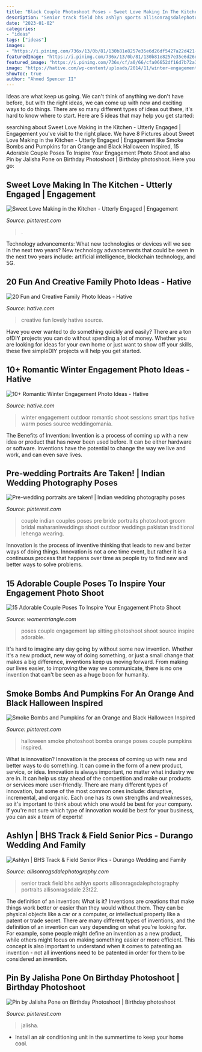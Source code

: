 ```yaml
---
title: "Black Couple Photoshoot Poses - Sweet Love Making In The Kitchen"
description: "Senior track field bhs ashlyn sports allisonragsdalephotography portraits allisonragsdale 23t22"
date: "2023-01-02"
categories:
- "ideas"
tags: ["ideas"]
images:
- "https://i.pinimg.com/736x/13/0b/81/130b81e8257e35e6d26df5427a22d421--sweet-love-pre-wedding.jpg"
featuredImage: "https://i.pinimg.com/736x/13/0b/81/130b81e8257e35e6d26df5427a22d421--sweet-love-pre-wedding.jpg"
featured_image: "https://i.pinimg.com/736x/cf/a0/66/cfa06652df16d7b72a3ae65cd0d24067.jpg"
image: "https://hative.com/wp-content/uploads/2014/11/winter-engagement-photo-ideas/8-winter-engagement-photo-ideas.jpg"
ShowToc: true
author: "Ahmed Spencer II"
---
```



Ideas are what keep us going. We can't think of anything we don't have before, but with the right ideas, we can come up with new and exciting ways to do things. There are so many different types of ideas out there, it's hard to know where to start. Here are 5 ideas that may help you get started: 

	

		
searching about Sweet Love Making in the Kitchen - Utterly Engaged | Engagement you've visit to the right place. We have 8 Pictures about Sweet Love Making in the Kitchen - Utterly Engaged | Engagement like Smoke Bombs and Pumpkins for an Orange and Black Halloween Inspired, 15 Adorable Couple Poses To Inspire Your Engagement Photo Shoot and also Pin by Jalisha Pone on Birthday Photoshoot | Birthday photoshoot. Here you go:
		
    
## Sweet Love Making In The Kitchen - Utterly Engaged | Engagement

<img loading=lazy src="https://i.pinimg.com/736x/13/0b/81/130b81e8257e35e6d26df5427a22d421--sweet-love-pre-wedding.jpg" onerror="this.onerror=null;this.src='https://tse4.mm.bing.net/th?id=OIP.0vI6Ni6dODZoM0pC3XQ_6AHaLH&amp;pid=15.1';" alt="Sweet Love Making in the Kitchen - Utterly Engaged | Engagement">

_Source: pinterest.com_

>. 

	

Technology advancements: What new technologies or devices will we see in the next two years?
New technology advancements that could be seen in the next two years include: artificial intelligence, blockchain technology, and 5G.

    
## 20 Fun And Creative Family Photo Ideas - Hative

<img loading=lazy src="https://hative.com/wp-content/uploads/2014/11/family-photo-ideas/13-fun-creative-family-photo-ideas.jpg" onerror="this.onerror=null;this.src='https://tse1.mm.bing.net/th?id=OIP.4H98dn3ZyKcfbeUCEfVA9wHaLM&amp;pid=15.1';" alt="20 Fun and Creative Family Photo Ideas - Hative">

_Source: hative.com_

>creative fun lovely hative source. 

	

Have you ever wanted to do something quickly and easily? There are a ton ofDIY projects you can do without spending a lot of money. Whether you are looking for ideas for your own home or just want to show off your skills, these five simpleDIY projects will help you get started.

    
## 10+ Romantic Winter Engagement Photo Ideas - Hative

<img loading=lazy src="https://hative.com/wp-content/uploads/2014/11/winter-engagement-photo-ideas/8-winter-engagement-photo-ideas.jpg" onerror="this.onerror=null;this.src='https://tse3.mm.bing.net/th?id=OIP.6dEU46Saaqnl5MT6QloPFQHaLH&amp;pid=15.1';" alt="10+ Romantic Winter Engagement Photo Ideas - Hative">

_Source: hative.com_

>winter engagement outdoor romantic shoot sessions smart tips hative warm poses source weddingomania. 

	

The Benefits of Invention:
Invention is a process of coming up with a new idea or product that has never been used before. It can be either hardware or software. Inventions have the potential to change the way we live and work, and can even save lives.

    
## Pre-wedding Portraits Are Taken! | Indian Wedding Photography Poses

<img loading=lazy src="https://i.pinimg.com/736x/cf/a0/66/cfa06652df16d7b72a3ae65cd0d24067.jpg" onerror="this.onerror=null;this.src='https://tse1.mm.bing.net/th?id=OIP._UvEjKnb0HBYoMVoK4NOUQHaLH&amp;pid=15.1';" alt="Pre-wedding portraits are taken! | Indian wedding photography poses">

_Source: pinterest.com_

>couple indian couples poses pre bride portraits photoshoot groom bridal maharaniweddings shoot outdoor weddings pakistan traditional lehenga wearing. 

	

Innovation is the process of inventive thinking that leads to new and better ways of doing things. Innovation is not a one time event, but rather it is a continuous process that happens over time as people try to find new and better ways to solve problems.

    
## 15 Adorable Couple Poses To Inspire Your Engagement Photo Shoot

<img loading=lazy src="https://www.womentriangle.com/wp-content/uploads/2016/07/Sitting-on-lap.jpg" onerror="this.onerror=null;this.src='https://tse3.mm.bing.net/th?id=OIP.M0RBpIh4b3xsSZeVe-vR7gHaLH&amp;pid=15.1';" alt="15 Adorable Couple Poses To Inspire Your Engagement Photo Shoot">

_Source: womentriangle.com_

>poses couple engagement lap sitting photoshoot shoot source inspire adorable. 

	

It's hard to imagine any day going by without some new invention. Whether it's a new product, new way of doing something, or just a small change that makes a big difference, inventions keep us moving forward. From making our lives easier, to improving the way we communicate, there is no one invention that can't be seen as a huge boon for humanity.

    
## Smoke Bombs And Pumpkins For An Orange And Black Halloween Inspired

<img loading=lazy src="https://i.pinimg.com/736x/98/99/13/9899130b73de33fcdc0e2704ef87397d.jpg" onerror="this.onerror=null;this.src='https://tse1.mm.bing.net/th?id=OIP.hxZxKp9tGKfAJy84QGCf2wHaKX&amp;pid=15.1';" alt="Smoke Bombs and Pumpkins for an Orange and Black Halloween Inspired">

_Source: pinterest.com_

>halloween smoke photoshoot bombs orange poses couple pumpkins inspired. 

	

What is innovation?
Innovation is the process of coming up with new and better ways to do something. It can come in the form of a new product, service, or idea. Innovation is always important, no matter what industry we are in. It can help us stay ahead of the competition and make our products or services more user-friendly.
There are many different types of innovation, but some of the most common ones include: disruptive, incremental, and organic. Each one has its own strengths and weaknesses, so it's important to think about which one would be best for your company. If you're not sure which type of innovation would be best for your business, you can ask a team of experts!

    
## Ashlyn | BHS Track &amp; Field Senior Pics - Durango Wedding And Family

<img loading=lazy src="https://allisonragsdalephotography.com/wp-content/uploads/2013/08/allisonragsdalephotography-1152.jpg" onerror="this.onerror=null;this.src='https://tse2.mm.bing.net/th?id=OIP.FMMkVk8bu0PSZCytKMCb9gHaLI&amp;pid=15.1';" alt="Ashlyn | BHS Track &amp; Field Senior Pics - Durango Wedding and Family">

_Source: allisonragsdalephotography.com_

>senior track field bhs ashlyn sports allisonragsdalephotography portraits allisonragsdale 23t22. 

	

The definition of an invention: What is it?
Inventions are creations that make things work better or easier than they would without them. They can be physical objects like a car or a computer, or intellectual property like a patent or trade secret. There are many different types of inventions, and the definition of an invention can vary depending on what you're looking for. For example, some people might define an invention as a new product, while others might focus on making something easier or more efficient. This concept is also important to understand when it comes to patenting an invention - not all inventions need to be patented in order for them to be considered an invention.

    
## Pin By Jalisha Pone On Birthday Photoshoot | Birthday Photoshoot

<img loading=lazy src="https://i.pinimg.com/736x/7a/7c/c8/7a7cc85c120a339740133eae717b7266.jpg" onerror="this.onerror=null;this.src='https://tse2.mm.bing.net/th?id=OIP.-vEfOjJ9lvA_tiBVFq607gHaLC&amp;pid=15.1';" alt="Pin by Jalisha Pone on Birthday Photoshoot | Birthday photoshoot">

_Source: pinterest.com_

>jalisha. 

	

- Install an air conditioning unit in the summertime to keep your home cool.

